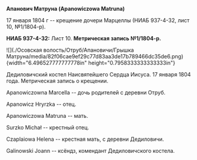 **Апанович Матруна (Apanowiczowa Matruna)**

17 января 1804 г -- крещение дочери Марцеллы (НИАБ 937-4-32, лист 10,
№1/1804-р).

**НИАБ 937-4-32:** Лист 10. **Метрическая запись №1/1804-р.**

![](./Осовская волость/Отруб/Апановичи/Грышка Матруна/media/82f06cae9ef29c77d83aa3de17b789466dc35de6.png){width="6.496527777777778in"
height="0.7958333333333333in"}

Дедиловичский костел Наисвятейшего Сердца Иисуса. 17 января 1804 года.
Метрическая запись о крещении.

Apanowiczowna Marcella -- дочь родителей с деревни Отруб.

Apanowicz Hryrzka -- отец.

Apanowiczowa Matruna -- мать.

Surzko Michał -- крестный отец.

Czaplaiowa Helena -- крестная мать, с деревни Дедиловичи.

Galinowski Joann -- ксёндз, комендант Дедиловичского костела.
